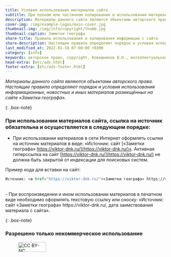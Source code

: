 ```yaml
---
title: Условия использования материалов сайта
subtitle: При полном или частичном копировании и использовании материалов данного сайта ссылка на источник обязательна.
description: Материалы данного сайта являются объектами авторского права. Настоящие правила определяют порядок и условия использования информационных, новостных и иных материалов размещённых на сайте «Заметки географа».
cover-img: /img/example-logos/main-cover.jpg
thumbnail-img: /img/info/copyright/thumb.jpg
thumbnail-caption: Заметки географа
share-title: Правила использования и копирования информации с сайта
share-description: Настоящие правила определяют порядок и условия использования информационных, новостных и иных материалов размещённых на сайте «Заметки географа».
last_modified_at: 2022-01-18 07:00:00 +0300
category: [info]
keywords: авторское право, copyright, Ковешников В.Н., интеллектуальная собственность
head-extra: [etc/ads.html]
footer-extra: [etc/ads-footer.html]
---
```

_Материалы данного сайта являются объектами авторского права. Настоящие правила определяют порядок и условия использования информационных, новостных и иных материалов размещённых на сайте «Заметки географа»._

{: .box-note}
### При использовании материалов сайта, ссылка на источник обязательна и осуществляется в следующем порядке:

- При использовании материалов в сети Интернет оформлять ссылки на источник материалов в виде: «Источник: сайт [«Заметки географа» https://viktor-dnk.ru/](https://viktor-dnk.ru/)». Активная гиперссылка на сайт [https://viktor-dnk.ru/](https://viktor-dnk.ru/) не должна быть закрытой от индексации для поисковых систем.

Пример кода для вставки на сайт:
```html
Источник: <a href="https://viktor-dnk.ru/">«Заметки географа» https://viktor-dnk.ru/</a>
```
<br>
- При воспроизведении и ином использовании материалов в печатном виде необходимо оформлять текстовую ссылку или сноску: «Источник: сайт «Заметки географа» https://viktor-dnk.ru/, дата заимствования материала с сайта».

{: .box-note}
### Разрешено только некоммерческое использование
<figure>
  <a href="https://creativecommons.org/licenses/by-nc/4.0/deed.ru" title="Все материалы на сайте публикуются с условием указания авторства, но вы не в праве использовать этот материал в коммерческих целях"><img src="https://upload.wikimedia.org/wikipedia/commons/0/01/CC_BY-NC_icon-88x31.png" alt="CC BY-NC" width="88" height="31"/></a>
</figure>
